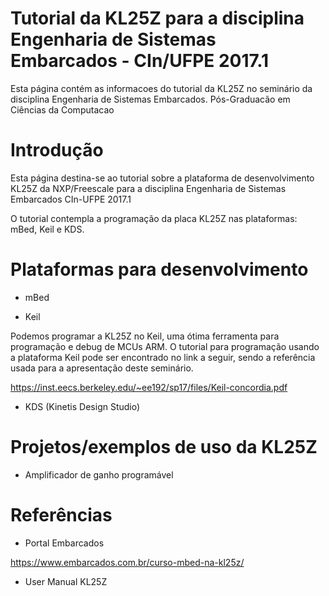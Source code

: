 # Tutorial da KL25Z para a disciplina Engenharia de Sistemas Embarcados - CIn/UFPE 2017.1

 Esta página contém as informacoes do tutorial da KL25Z no seminário da disciplina Engenharia de Sistemas Embarcados.
 Pós-Graduacão em Ciências da Computacao
 
 # Introdução
 
Esta página destina-se ao tutorial sobre a plataforma de desenvolvimento KL25Z da NXP/Freescale para a disciplina
Engenharia de Sistemas Embarcados CIn-UFPE 2017.1 

O tutorial contempla a programação da placa KL25Z nas plataformas: mBed, Keil e KDS.

 # Plataformas para desenvolvimento
 
 - mBed
 
 - Keil
 
 Podemos programar a KL25Z no Keil, uma ótima ferramenta para programação e debug de MCUs ARM. O tutorial para programação usando a plataforma Keil pode ser encontrado no link a seguir, sendo a referência usada para a apresentação deste seminário.
 
 https://inst.eecs.berkeley.edu/~ee192/sp17/files/Keil-concordia.pdf
 
 - KDS (Kinetis Design Studio)
 
 # Projetos/exemplos de uso da KL25Z
 
 - Amplificador de ganho programável
 
 
 
 # Referências 

- Portal Embarcados

https://www.embarcados.com.br/curso-mbed-na-kl25z/

- User Manual KL25Z
